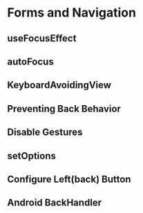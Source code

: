 # Forms and Navigation

## useFocusEffect

## autoFocus

## KeyboardAvoidingView

## Preventing Back Behavior

## Disable Gestures

## setOptions

## Configure Left(back) Button

## Android BackHandler

